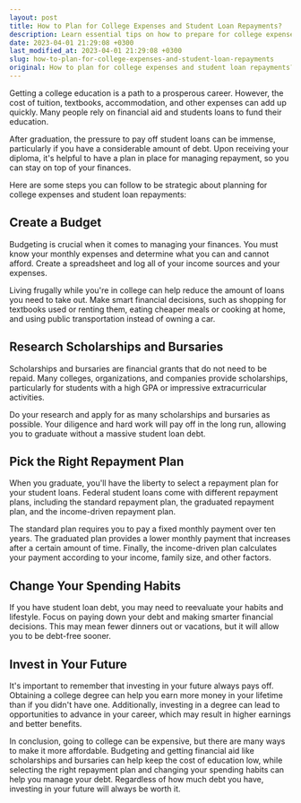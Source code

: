 ```yaml
---
layout: post
title: How to Plan for College Expenses and Student Loan Repayments?
description: Learn essential tips on how to prepare for college expenses and student loan repayments strategically.
date: 2023-04-01 21:29:08 +0300
last_modified_at: 2023-04-01 21:29:08 +0300
slug: how-to-plan-for-college-expenses-and-student-loan-repayments
original: How to plan for college expenses and student loan repayments?
---
```

Getting a college education is a path to a prosperous career. However, the cost of tuition, textbooks, accommodation, and other expenses can add up quickly. Many people rely on financial aid and students loans to fund their education.

After graduation, the pressure to pay off student loans can be immense, particularly if you have a considerable amount of debt. Upon receiving your diploma, it's helpful to have a plan in place for managing repayment, so you can stay on top of your finances.

Here are some steps you can follow to be strategic about planning for college expenses and student loan repayments:

## Create a Budget

Budgeting is crucial when it comes to managing your finances. You must know your monthly expenses and determine what you can and cannot afford. Create a spreadsheet and log all of your income sources and your expenses.

Living frugally while you're in college can help reduce the amount of loans you need to take out. Make smart financial decisions, such as shopping for textbooks used or renting them, eating cheaper meals or cooking at home, and using public transportation instead of owning a car.

## Research Scholarships and Bursaries

Scholarships and bursaries are financial grants that do not need to be repaid. Many colleges, organizations, and companies provide scholarships, particularly for students with a high GPA or impressive extracurricular activities.

Do your research and apply for as many scholarships and bursaries as possible. Your diligence and hard work will pay off in the long run, allowing you to graduate without a massive student loan debt.

## Pick the Right Repayment Plan

When you graduate, you'll have the liberty to select a repayment plan for your student loans. Federal student loans come with different repayment plans, including the standard repayment plan, the graduated repayment plan, and the income-driven repayment plan.

The standard plan requires you to pay a fixed monthly payment over ten years. The graduated plan provides a lower monthly payment that increases after a certain amount of time. Finally, the income-driven plan calculates your payment according to your income, family size, and other factors.

## Change Your Spending Habits

If you have student loan debt, you may need to reevaluate your habits and lifestyle. Focus on paying down your debt and making smarter financial decisions. This may mean fewer dinners out or vacations, but it will allow you to be debt-free sooner.

## Invest in Your Future

It's important to remember that investing in your future always pays off. Obtaining a college degree can help you earn more money in your lifetime than if you didn't have one. Additionally, investing in a degree can lead to opportunities to advance in your career, which may result in higher earnings and better benefits.

In conclusion, going to college can be expensive, but there are many ways to make it more affordable. Budgeting and getting financial aid like scholarships and bursaries can help keep the cost of education low, while selecting the right repayment plan and changing your spending habits can help you manage your debt. Regardless of how much debt you have, investing in your future will always be worth it.